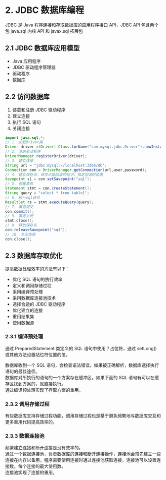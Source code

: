 # 2. JDBC 数据库编程

JDBC 是 Java 程序连接和存取数据库的应用程序接口 API，JDBC API 包含两个包 java.sql 内核 API 和 javax.sql 拓展包

## 2.1 JDBC 数据库应用模型

- Java 应用程序
- JDBC 驱动程序管理器
- 驱动程序
- 数据库

## 2.2 访问数据库

1. 装载和注册 JDBC 驱动程序
2. 建立连接
3. 执行 SQL 语句
4. 关闭连接

```java
import java.sql.*;
// 1. 加载Driver类
Driver driver =(Driver) Class.forName("com.mysql.jdbc.Driver").newInstance();
// 2. 注册驱动程序
DriverManager.registerDriver(driver);
// 3. 建立连接
String url = "jdbc:mysql://localhost:3306/db";
Connection con = DriverManager.getConnection(url,user,password);
// 4. 建立保存点，保存点是回滚的标识，指定回滚的位置
Savepoint s1 = con.setSavepoint("sq1");
// 5. 创建事务
Statement stmt = con.createStatement();
String query = "select * from table1";
// 6. 执行sql语句
ResultSet rs = stmt.executeQuery(query);
// 7. 事务提交
con.commit();
// 8. 事务关闭
stmt.close();
// 9. 释放保存点
con.releaseSavepoint("sq1");
// 10. 关闭连接
con.close();
```

## 2.3 数据库存取优化

提高数据处理效率的方法有以下：

- 优化 SQL 语句的执行效率
- 定义和调用存储过程
- 采用编译预处理
- 采用数据库连接池技术
- 选择合适的 JDBC 驱动程序
- 优化建立的连接
- 重用结果集
- 使用数据源

### 2.3.1 编译预处理

通过 PreparedStatement 类定义的 SQL 语句中使用？占位符，通过 setLong()或其他方法设置站位符位置的值。

数据库收到一个 SQL 语句，会检查语法错误，如果被正确解析，数据库选择执行语句的最佳途径。  
数据库对所执行的语句的一个方案存在缓冲区，如果下面的 SQL 语句有可以在缓存区找到方案的，就直接执行。  
通过编译预处理实现了存取方案的重用。

### 2.3.2 调用存储过程

有些数据库支持存储过程功能，调用存储过程也是基于避免频繁地与数据库交互和更多重用代码提高效率的。

### 2.3.3 数据连接池

频繁建立连接和断开连接是没有效率的。  
通过一个数据连接池，负责数据库的连接和断开连接操作，连接池会预先建立一些连接在内存以备用，程序需要使用连接时通过连接池获取连接，连接池可以设置连接数，每个连接的最大使用数。  
连接池实现了连接的重用。

